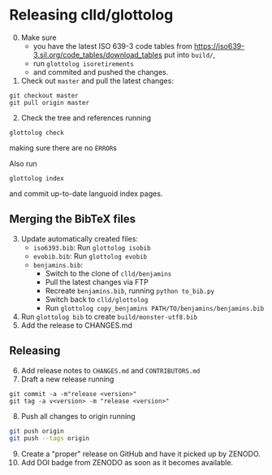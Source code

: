 
Releasing clld/glottolog
========================

0. Make sure 
   - you have the latest ISO 639-3 code tables from 
     https://iso639-3.sil.org/code_tables/download_tables
     put into `build/`,
   - run `glottolog isoretirements`
   - and commited and pushed the changes.
1. Check out `master` and pull the latest changes:
```
git checkout master
git pull origin master
```
2. Check the tree and references running
```
glottolog check
```
making sure there are no `ÈRROR`s

Also run
```
glottolog index
```
and commit up-to-date languoid index pages.


Merging the BibTeX files
------------------------

3. Update automatically created files:
   - `iso6393.bib`: Run `glottolog isobib`
   - `evobib.bib`: Run `glottolog evobib`
   - `benjamins.bib`:
     - Switch to the clone of `clld/benjamins`
     - Pull the latest changes via FTP 
     - Recreate `benjamins.bib`, running `python to_bib.py`
     - Switch back to `clld/glottolog`
     - Run `glottolog copy_benjamins PATH/TO/benjamins/benjamins.bib`
4. Run `glottolog bib` to create `build/monster-utf8.bib`
5. Add the release to CHANGES.md

Releasing
---------

6. Add release notes to `CHANGES.md` and `CONTRIBUTORS.md`
7. Draft a new release running
```
git commit -a -m"release <version>"
git tag -a v<version> -m "release <version>"
```
8. Push all changes to origin running
```bash
git push origin
git push --tags origin
```
9. Create a "proper" release on GitHub and have it picked up by ZENODO.
10. Add DOI badge from ZENODO as soon as it becomes available.

